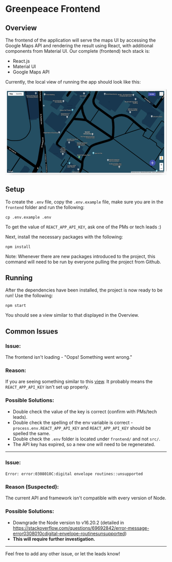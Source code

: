 # Greenpeace Frontend

## Overview
The frontend of the application will serve the maps UI by accessing the Google Maps API and rendering the result using React, with additional components from Material UI. Our complete (frontend) tech stack is:
- React.js
- Material UI
- Google Maps API


Currently, the local view of running the app should look like this:

![Local view of Greenpeace frontend](/frontend/src/assets/working_home_page.jpg)

## Setup

To create the `.env` file, copy the `.env.example` file, make sure you are in the `frontend` folder and run the following:
```
cp .env.example .env
```
To get the value of `REACT_APP_API_KEY`, ask one of the PMs or tech leads :)

Next, install the necessary packages with the following:

```
npm install
```
Note: Whenever there are new packages introduced to the project, this command will need to be run by everyone pulling the project from Github.

## Running
After the dependencies have been installed, the project is now ready to be run! Use the following:
```
npm start
```
You should see a view similar to that displayed in the Overview.

## Common Issues

### Issue: 
The frontend isn't loading - "Oops! Something went wrong."

### Reason:
If you are seeing something similar to this [view](/frontend/src/assets/error_home_page.jpg). It probably means the `REACT_APP_API_KEY` isn't set up properly.


### Possible Solutions:
- Double check the value of the key is correct (confirm with PMs/tech leads).
- Double check the spelling of the env variable is correct - `process.env.REACT_APP_API_KEY` and `REACT_APP_API_KEY` should be spelled the same.
- Double check the `.env` folder is located under `frontend/` and not `src/`.
- The API key has expired, so a new one will need to be regenerated.

---

### Issue:
`Error: error:0308010C:digital envelope routines::unsupported`

### Reason (Suspected):
The current API and framework isn't compatible with every version of Node.

### Possible Solutions:
- Downgrade the Node version to v16.20.2 (detailed in https://stackoverflow.com/questions/69692842/error-message-error0308010cdigital-envelope-routinesunsupported)
- **This will require further investigation.**

---

Feel free to add any other issue, or let the leads know!